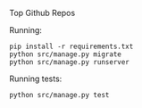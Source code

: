 Top Github Repos

Running:

```
pip install -r requirements.txt
python src/manage.py migrate
python src/manage.py runserver
```


Running tests:
```
python src/manage.py test
```
